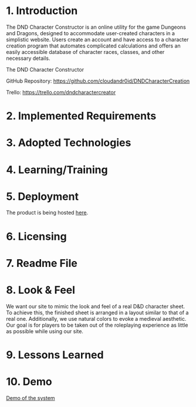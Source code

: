 # 1. Introduction
The DND Character Constructor is an online utility for the game Dungeons and Dragons, designed
to accommodate user-created characters in a simplistic website. Users create an account and
have access to a character creation program that automates complicated calculations and offers
an easily accessible database of character races, classes, and other necessary details.

The DND Character Constructor 

GitHub Repository: https://github.com/cloudandr0id/DNDCharacterCreation

Trello: https://trello.com/dndcharactercreator

# 2. Implemented Requirements


# 3. Adopted Technologies


# 4. Learning/Training


# 5. Deployment
The product is being hosted [here](http://hwsrv-766227.hostwindsdns.com).

# 6. Licensing


# 7. Readme File


# 8. Look & Feel
We want our site to mimic the look and feel of a real D&D character sheet. To achieve this, 
the finished sheet is arranged in a layout similar to that of a real one. Additionally, 
we use natural colors to evoke a medieval aesthetic. Our goal is for players to be taken out 
of the roleplaying experience as little as possible while using our site.

# 9. Lessons Learned


# 10. Demo
[Demo of the system](https://youtu.be/oDRp4A8bOyo)
